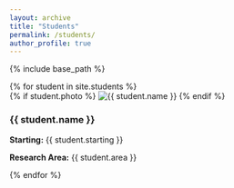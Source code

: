 ```yaml
---
layout: archive
title: "Students"
permalink: /students/
author_profile: true
---
```


{% include base_path %}

<div class="students-grid">
  {% for student in site.students %}
    <div>
      {% if student.photo %}
        <img src="{{ student.photo }}" alt="{{ student.name }}" class="student-photo"/>
      {% endif %}
      <h3>{{ student.name }}</h3>
      <p><strong>Starting:</strong> {{ student.starting }}</p>
      <p><strong>Research Area:</strong> {{ student.area }}</p>
    </div>
  {% endfor %}
</div>